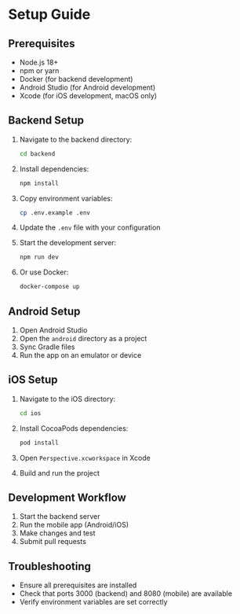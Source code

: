 # Setup Guide

## Prerequisites

- Node.js 18+ 
- npm or yarn
- Docker (for backend development)
- Android Studio (for Android development)
- Xcode (for iOS development, macOS only)

## Backend Setup

1. Navigate to the backend directory:
   ```bash
   cd backend
   ```

2. Install dependencies:
   ```bash
   npm install
   ```

3. Copy environment variables:
   ```bash
   cp .env.example .env
   ```

4. Update the `.env` file with your configuration

5. Start the development server:
   ```bash
   npm run dev
   ```

6. Or use Docker:
   ```bash
   docker-compose up
   ```

## Android Setup

1. Open Android Studio
2. Open the `android` directory as a project
3. Sync Gradle files
4. Run the app on an emulator or device

## iOS Setup

1. Navigate to the iOS directory:
   ```bash
   cd ios
   ```

2. Install CocoaPods dependencies:
   ```bash
   pod install
   ```

3. Open `Perspective.xcworkspace` in Xcode
4. Build and run the project

## Development Workflow

1. Start the backend server
2. Run the mobile app (Android/iOS)
3. Make changes and test
4. Submit pull requests

## Troubleshooting

- Ensure all prerequisites are installed
- Check that ports 3000 (backend) and 8080 (mobile) are available
- Verify environment variables are set correctly

